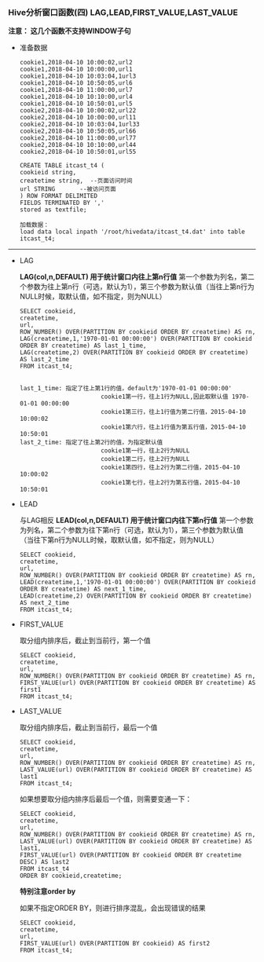 ### Hive分析窗口函数(四) LAG,LEAD,FIRST_VALUE,LAST_VALUE

**注意： 这几个函数不支持WINDOW子句**

- 准备数据

  ```
  cookie1,2018-04-10 10:00:02,url2
  cookie1,2018-04-10 10:00:00,url1
  cookie1,2018-04-10 10:03:04,1url3
  cookie1,2018-04-10 10:50:05,url6
  cookie1,2018-04-10 11:00:00,url7
  cookie1,2018-04-10 10:10:00,url4
  cookie1,2018-04-10 10:50:01,url5
  cookie2,2018-04-10 10:00:02,url22
  cookie2,2018-04-10 10:00:00,url11
  cookie2,2018-04-10 10:03:04,1url33
  cookie2,2018-04-10 10:50:05,url66
  cookie2,2018-04-10 11:00:00,url77
  cookie2,2018-04-10 10:10:00,url44
  cookie2,2018-04-10 10:50:01,url55
   
  CREATE TABLE itcast_t4 (
  cookieid string,
  createtime string,  --页面访问时间
  url STRING       --被访问页面
  ) ROW FORMAT DELIMITED 
  FIELDS TERMINATED BY ',' 
  stored as textfile;
  
  加载数据：
  load data local inpath '/root/hivedata/itcast_t4.dat' into table itcast_t4;
  ```

---

- LAG

  **LAG(col,n,DEFAULT) 用于统计窗口内往上第n行值**
  第一个参数为列名，第二个参数为往上第n行（可选，默认为1），第三个参数为默认值（当往上第n行为NULL时候，取默认值，如不指定，则为NULL）

  ```
  SELECT cookieid,
  createtime,
  url,
  ROW_NUMBER() OVER(PARTITION BY cookieid ORDER BY createtime) AS rn,
  LAG(createtime,1,'1970-01-01 00:00:00') OVER(PARTITION BY cookieid ORDER BY createtime) AS last_1_time,
  LAG(createtime,2) OVER(PARTITION BY cookieid ORDER BY createtime) AS last_2_time 
  FROM itcast_t4;
  
  
  last_1_time: 指定了往上第1行的值，default为'1970-01-01 00:00:00'  
               			 cookie1第一行，往上1行为NULL,因此取默认值 1970-01-01 00:00:00
               			 cookie1第三行，往上1行值为第二行值，2015-04-10 10:00:02
               			 cookie1第六行，往上1行值为第五行值，2015-04-10 10:50:01
  last_2_time: 指定了往上第2行的值，为指定默认值
  						 cookie1第一行，往上2行为NULL
  						 cookie1第二行，往上2行为NULL
  						 cookie1第四行，往上2行为第二行值，2015-04-10 10:00:02
  						 cookie1第七行，往上2行为第五行值，2015-04-10 10:50:01
  ```

- LEAD

  与LAG相反
  **LEAD(col,n,DEFAULT) 用于统计窗口内往下第n行值**
  第一个参数为列名，第二个参数为往下第n行（可选，默认为1），第三个参数为默认值（当往下第n行为NULL时候，取默认值，如不指定，则为NULL）

  ```
  SELECT cookieid,
  createtime,
  url,
  ROW_NUMBER() OVER(PARTITION BY cookieid ORDER BY createtime) AS rn,
  LEAD(createtime,1,'1970-01-01 00:00:00') OVER(PARTITION BY cookieid ORDER BY createtime) AS next_1_time,
  LEAD(createtime,2) OVER(PARTITION BY cookieid ORDER BY createtime) AS next_2_time 
  FROM itcast_t4;
  ```

- FIRST_VALUE

  取分组内排序后，截止到当前行，第一个值

  ```
  SELECT cookieid,
  createtime,
  url,
  ROW_NUMBER() OVER(PARTITION BY cookieid ORDER BY createtime) AS rn,
  FIRST_VALUE(url) OVER(PARTITION BY cookieid ORDER BY createtime) AS first1 
  FROM itcast_t4;
  ```

- LAST_VALUE

  取分组内排序后，截止到当前行，最后一个值

  ```
  SELECT cookieid,
  createtime,
  url,
  ROW_NUMBER() OVER(PARTITION BY cookieid ORDER BY createtime) AS rn,
  LAST_VALUE(url) OVER(PARTITION BY cookieid ORDER BY createtime) AS last1 
  FROM itcast_t4;
  ```

  如果想要取分组内排序后最后一个值，则需要变通一下：

  ```
  SELECT cookieid,
  createtime,
  url,
  ROW_NUMBER() OVER(PARTITION BY cookieid ORDER BY createtime) AS rn,
  LAST_VALUE(url) OVER(PARTITION BY cookieid ORDER BY createtime) AS last1,
  FIRST_VALUE(url) OVER(PARTITION BY cookieid ORDER BY createtime DESC) AS last2 
  FROM itcast_t4 
  ORDER BY cookieid,createtime;
  ```



  **特别注意order  by**

  如果不指定ORDER BY，则进行排序混乱，会出现错误的结果

  ```
  SELECT cookieid,
  createtime,
  url,
  FIRST_VALUE(url) OVER(PARTITION BY cookieid) AS first2  
  FROM itcast_t4;
  ```






















